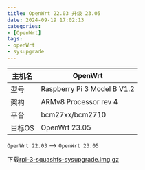 ```yaml
---
title: OpenWrt 22.03 升级 23.05
date: 2024-09-19 17:02:13
categories: 
- [OpenWrt]
tags: 
- openWrt
- sysupgrade
---
```



|主机名	|OpenWrt|
|---|---|
|型号	|Raspberry Pi 3 Model B V1.2|
|架构	|ARMv8 Processor rev 4|
|平台	|bcm27xx/bcm2710|
|目标OS  |OpenWrt 23.05|


`OpenWrt 22.03` --> `OpenWrt 23.05`


下载[rpi-3-squashfs-sysupgrade.img.gz](https://downloads.openwrt.org/releases/23.05.0/targets/bcm27xx/bcm2710/)